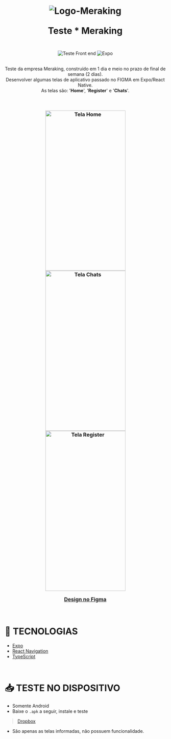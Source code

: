 <h1 align="center">
<img alt="Logo-Meraking" src="https://media.licdn.com/dms/image/D4D0BAQGU0bEDShpiiA/company-logo_200_200/0/1687798299711?e=1698278400&v=beta&t=2-mXtkLMT-_aBfPIyFsXPCq_GhHMah_OpsbPkLaGWbo">

Teste * Meraking

</h1>

<br>

<div align="center">
    <img alt="Teste Front end" src="https://img.shields.io/badge/Teste-Front%20end-gold">
    <img alt="Expo" src="https://img.shields.io/badge/Feito%20com-Expo-blue">
</div>

<br>

<p align="center">
    Teste da empresa Meraking, construído em 1 dia e meio no prazo de final de semana (2 dias).
<br>
Desenvolver algumas telas de aplicativo passado no FIGMA em Expo/React Native.
<br>
As telas são: '<strong>Home</strong>', '<strong>Register</strong>' e '<strong>Chats</strong>'.
</p>

<br>

<h3 align="center">
  <img alt="Tela Home" src="https://live.staticflickr.com/65535/53067561657_f20634880f_k.jpg" width="251" height="500">
  <img alt="Tela Chats" src="https://live.staticflickr.com/65535/53068537875_80c12ee619_k.jpg" width="251" height="500">
  <img alt="Tela Register" src="https://live.staticflickr.com/65535/53068645448_5d173cbcd9_k.jpg" width="251" height="500">
  
  <br>

  [Design no Figma](https://www.figma.com/file/l11udXzpUbpupiibDbh02q/Figma-Basics-2?type=design)
</h3>

<br/>

<h1>🌟 TECNOLOGIAS</h1>

- [Expo](https://docs.expo.dev/)
- [React Navigation](https://reactnavigation.org/)
- [TypeScript](https://www.typescriptlang.org/)
<!-- - [Node.js](https://nodejs.org/en/) -->

<br/>

<h1>📥 TESTE NO DISPOSITIVO</h1>

- Somente Android
- Baixe o <code>.apk</code> a seguir, instale e teste
> [Dropbox](https://www.dropbox.com/s/tah4khp0leojmn0/TesteFrontend-Meraking%20%5Bv1%5D.apk?dl=0)
- São apenas as telas informadas, não possuem funcionalidade.

<!-- <br/> -->

<!-- <h1> 🔓 LICENÇA </h1>

## 👉 [MIT](./LICENSE.md)
_Uma licença permissiva curta e simples com condições que exigem apenas a preservação de direitos autorais e avisos de licença. Obras licenciadas, modificações e obras maiores podem ser distribuídas em termos diferentes e sem código-fonte._

**Permissões** <br/>
 ✔️ Uso comercial | ✔️ Modificação | ✔️ Distribuição | ✔️ Uso privado

**Limitações** <br/>
 ❌ Responsabilidade | ❌ Garantia

**Condições** <br/>
 ❗ Licença e aviso de direitos autorais -->
